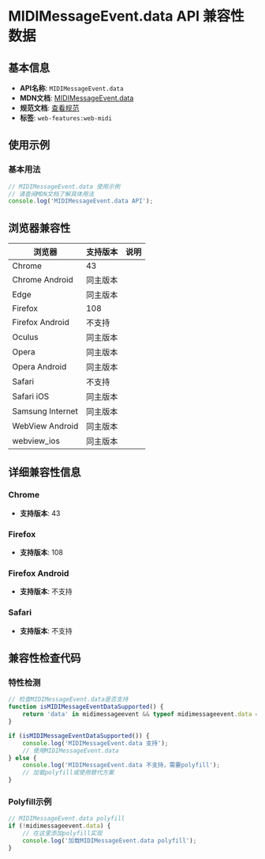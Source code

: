 # MIDIMessageEvent.data API 兼容性数据

## 基本信息

- **API名称**: `MIDIMessageEvent.data`
- **MDN文档**: [MIDIMessageEvent.data](https://developer.mozilla.org/docs/Web/API/MIDIMessageEvent/data)
- **规范文档**: [查看规范](https://webaudio.github.io/web-midi-api/#dom-midimessageevent-data)
- **标签**: `web-features:web-midi`

## 使用示例

### 基本用法

```javascript
// MIDIMessageEvent.data 使用示例
// 请查阅MDN文档了解具体用法
console.log('MIDIMessageEvent.data API');
```

## 浏览器兼容性

| 浏览器 | 支持版本 | 说明 |
|--------|----------|------|
| Chrome | 43 |  |
| Chrome Android | 同主版本 |  |
| Edge | 同主版本 |  |
| Firefox | 108 |  |
| Firefox Android | 不支持 |  |
| Oculus | 同主版本 |  |
| Opera | 同主版本 |  |
| Opera Android | 同主版本 |  |
| Safari | 不支持 |  |
| Safari iOS | 同主版本 |  |
| Samsung Internet | 同主版本 |  |
| WebView Android | 同主版本 |  |
| webview_ios | 同主版本 |  |

## 详细兼容性信息

### Chrome

- **支持版本**: 43

### Firefox

- **支持版本**: 108

### Firefox Android

- **支持版本**: 不支持

### Safari

- **支持版本**: 不支持

## 兼容性检查代码

### 特性检测

```javascript
// 检查MIDIMessageEvent.data是否支持
function isMIDIMessageEventDataSupported() {
    return 'data' in midimessageevent && typeof midimessageevent.data === 'function';
}

if (isMIDIMessageEventDataSupported()) {
    console.log('MIDIMessageEvent.data 支持');
    // 使用MIDIMessageEvent.data
} else {
    console.log('MIDIMessageEvent.data 不支持，需要polyfill');
    // 加载polyfill或使用替代方案
}
```

### Polyfill示例

```javascript
// MIDIMessageEvent.data polyfill
if (!midimessageevent.data) {
    // 在这里添加polyfill实现
    console.log('加载MIDIMessageEvent.data polyfill');
}
```

